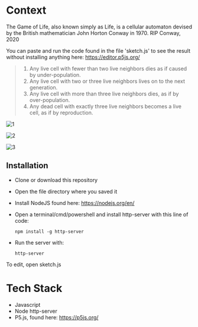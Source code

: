 # Context
The Game of Life, also known simply as Life, is a cellular automaton devised by the British mathematician John Horton Conway in 1970. RIP Conway, 2020



You can paste and run the code found in the file 'sketch.js' to see the result without installing anything here:
https://editor.p5js.org/


> 1. Any live cell with fewer than two live neighbors dies as if caused by under-population.
> 2. Any live cell with two or three live neighbors lives on to the next generation.
> 3. Any live cell with more than three live neighbors dies, as if by over-population.
> 4. Any dead cell with exactly three live neighbors becomes a live cell, as if by reproduction.

![1](https://user-images.githubusercontent.com/42459707/114339835-80509b80-9b99-11eb-8fa2-4755f60186aa.PNG)

![2](https://user-images.githubusercontent.com/42459707/114339848-89da0380-9b99-11eb-8a9d-901c6bdeee8e.PNG)

![3](https://user-images.githubusercontent.com/42459707/114339851-8a729a00-9b99-11eb-9468-298eefd17bd9.PNG)

## Installation
* Clone or download this repository
* Open the file directory where you saved it
* Install NodeJS found here: https://nodejs.org/en/
* Open a terminal/cmd/powershell and install http-server with this line of code:

    `npm install -g http-server`
* Run the server with:

    `http-server` 

To edit, open sketch.js



# Tech Stack
* Javascript
* Node http-server
* P5.js, found here: https://p5js.org/

